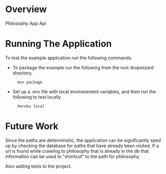 # Overview

Philosophy App Api

# Running The Application

To test the example application run the following commands.

* To package the example run the following from the root dropwizard directory.

        mvn package

* Set up a .env file with local environement variables, and then run the following to test locally

        heroku local

# Future Work

Since the paths are deterministic, the application can be significantly sped up by checking the database for paths that have already been visited.  If a url is found while crawling to philosophy that is already in the db that information can be used to "shortcut" to the path for philosophy.

Also adding tests to the project.